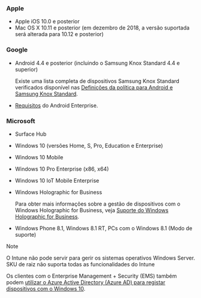 

### <a name="apple"></a>Apple
- Apple iOS 10.0 e posterior
- Mac OS X 10.11 e posterior (em dezembro de 2018, a versão suportada será alterada para 10.12 e posterior)

### <a name="google"></a>Google
- Android 4.4 e posterior (incluindo o Samsung Knox Standard 4.4 e superior)

  Existe uma lista completa de dispositivos Samsung Knox Standard verificados disponível nas [Definições da política para Android e Samsung Knox Standard](/intune/supported-devices-browsers#supported-samsung-knox-standard-devices).


- [Requisitos](https://support.google.com/work/android/answer/6174145?hl=en) do Android Enterprise.

### <a name="microsoft"></a>Microsoft

- Surface Hub
- Windows 10 (versões Home, S, Pro, Education e Enterprise)
- Windows 10 Mobile
- Windows 10 Pro Enterprise (x86, x64)
- Windows 10 IoT Mobile Enterprise
- Windows Holographic for Business

  Para obter mais informações sobre a gestão de dispositivos com o Windows Holographic for Business, veja [Suporte do Windows Holographic for Business](../windows-holographic-for-business.md).

- Windows Phone 8.1, Windows 8.1 RT, PCs com o Windows 8.1 (Modo de suporte)

> [!NOTE]
> O Intune não pode servir para gerir os sistemas operativos Windows Server. SKU de raiz não suporta todas as funcionalidades do Intune

Os clientes com o Enterprise Management + Security (EMS) também podem [utilizar o Azure Active Directory (Azure AD) para registar dispositivos com o Windows 10](/intune-classic/deploy-use/set-up-windows-device-management-with-microsoft-intune#azure-active-directory-enrollment).



